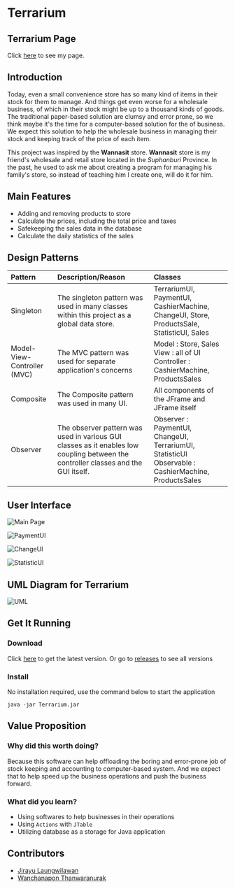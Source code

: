 # Terrarium

## Terrarium Page
Click [here](https://jirayul.github.io/Terrarium/) to see my page.

## Introduction

Today, even a small convenience store has so many kind of items in their stock for them to manage. And things get even worse for a wholesale business, of which in their stock might be up to a thousand kinds of goods. The traditional paper-based solution are clumsy and error prone, so we think maybe it's the time for a computer-based solution for the of business. We expect this solution to help the wholesale business in managing their stock and keeping track of the price of each item.

This project was inspired by the **Wannasit** store. **Wannasit** store is my friend's wholesale and retail store located in the _Suphanburi_ Province. In the past, he used to ask me about creating a program for managing his family's store, so instead of teaching him I create one, will do it for him.

## Main Features

- Adding and removing products to store
- Calculate the prices, including the total price and taxes
- Safekeeping the sales data in the database
- Calculate the daily statistics of the sales

## Design Patterns
<table>
  <thead>
    <tr>
      <th style="text-align: left">Pattern</th>
      <th style="text-align: left">Description/Reason</th>
      <th style="text-align: left">Classes</th>
    </tr>
  </thead>
  <tbody>
    <tr>
      <td style="text-align: left">Singleton</td>
      <td style="text-align: left">The singleton pattern was used in many classes within this project as a global data store.</td>
      <td style="text-align: left">TerrariumUI, PaymentUI, CashierMachine, ChangeUI, Store, ProductsSale, StatisticUI, Sales</td>
    </tr>
    <tr>
      <td style="text-align: left">Model-View-Controller (MVC)</td>
      <td style="text-align: left">The MVC pattern was used for separate application's concerns</td>
      <td style="text-align: left">Model : Store, Sales <br> View : all of UI <br> Controller : CashierMachine, ProductsSales</td>
    </tr>
    <tr>
      <td style="text-align: left">Composite</td>
      <td style="text-align: left">The Composite pattern was used in many UI.</td>
      <td style="text-align: left">All components of the JFrame and JFrame itself</td>
    </tr>
    <tr>
      <td style="text-align: left">Observer</td>
      <td style="text-align: left">The observer pattern was used in various GUI classes as it enables low coupling between the controller classes and the GUI itself.</td>
      <td style="text-align: left">Observer : PaymentUI, ChangeUI, TerrariumUI, StatisticUI <br> Observable : CashierMachine, ProductsSales</td>
    </tr>
  </tbody>
</table>

## User Interface

![Main Page](http://158.108.44.66:5000/uploads/TerrariumMainPage.png)

![PaymentUI](http://158.108.44.66:5000/uploads/TerrariumPayment.png)

![ChangeUI](http://158.108.44.66:5000/uploads/TerrariumChange.png)

![StatisticUI](http://158.108.44.66:5000/uploads/TerrariumStatistic.png)

## UML Diagram for Terrarium

![UML](http://158.108.44.66:5000/uploads/UML%20Class%20Diagram.png)

## Get It Running
### Download
Click [here](https://github.com/JirayuL/Terrarium/releases/latest) to get the latest version. Or go to [releases](https://github.com/JirayuL/Terrarium/releases) to see all versions

### Install
No installation required, use the command below to start the application
```
java -jar Terrarium.jar
```


## Value Proposition
### Why did this worth doing?
Because this software can help offloading the boring and error-prone job of stock keeping and accounting to computer-based system. And we expect that to help speed up the business operations and push the business forward.

### What did you learn?
- Using softwares to help businesses in their operations
- Using `Actions` with `JTable`
- Utilizing database as a storage for Java application

## Contributors

- [Jirayu Laungwilawan](https://github.com/JirayuL)
- [Wanchanapon Thanwaranurak](https://github.com/PaiizZ)
